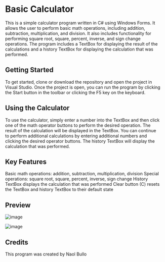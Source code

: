 # Basic Calculator
This is a simple calculator program written in C# using Windows Forms. It allows the user to perform basic math operations, including addition, subtraction, multiplication, and division. It also includes functionality for performing square root, square, percent, inverse, and sign change operations. The program includes a TextBox for displaying the result of the calculations and a history TextBox for displaying the calculation that was performed.

## Getting Started

To get started, clone or download the repository and open the project in Visual Studio. Once the project is open, you can run the program by clicking the Start button in the toolbar or clicking the F5 key on the keyboard.

## Using the Calculator

To use the calculator, simply enter a number into the TextBox and then click one of the math operator buttons to perform the desired operation. The result of the calculation will be displayed in the TextBox. You can continue to perform additional calculations by entering additional numbers and clicking the desired operator buttons. The history TextBox will display the calculation that was performed.

## Key Features

Basic math operations: addition, subtraction, multiplication, division
Special operations: square root, square, percent, inverse, sign change
History TextBox displays the calculation that was performed
Clear button (C) resets the TextBox and history TextBox to their default state


## Preview

![image](https://user-images.githubusercontent.com/92548627/209498742-e6c70a20-8eb4-40bd-961b-21e6e5899d97.png)


![image](https://user-images.githubusercontent.com/92548627/209498789-8b7cac8e-72cd-40c7-ae7f-8f11c25b8781.png)


## Credits


This program was created by Naol Bullo
